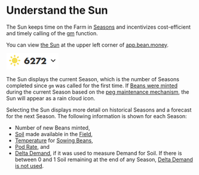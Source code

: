 # Understand the Sun

The Sun keeps time on the Farm in [Seasons](../../protocol/glossary.md#season) and incentivizes cost-efficient and timely calling of the [gm](../../protocol/glossary.md#gm) function.

You can view [the Sun](../../farm/sun.md) at the upper left corner of [app.bean.money](https://app.bean.money/).

![](<../../.gitbook/assets/image (2).png>)

The Sun displays the current Season, which is the number of Seasons completed since `gm` was called for the first time. If [Beans were minted](../../peg-maintenance/overview.md#bean-supply) during the current Season based on the [peg maintenance mechanism](../../peg-maintenance/overview.md), the Sun will appear as a rain cloud icon.

Selecting the Sun displays more detail on historical Seasons and a forecast for the next Season. The following information is shown for each Season:

* Number of new Beans minted,
* [Soil](../../farm/field.md#soil) made available in the [Field](../../farm/field.md),
* [Temperature](../../farm/field.md#temperature) for [Sowing Beans](../../protocol/glossary.md#sow),
* [Pod Rate](../../protocol/glossary.md#pod-rate), and
* [Delta Demand](../../protocol/glossary.md#delta-demand), if it was used to measure Demand for Soil. If there is between 0 and 1 Soil remaining at the end of any Season, [Delta Demand is not used](../../peg-maintenance/temperature.md#demand-for-soil).
